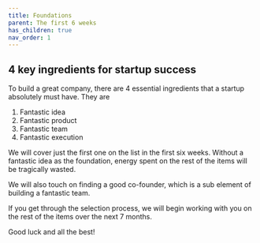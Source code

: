 ```yaml
---
title: Foundations
parent: The first 6 weeks
has_children: true
nav_order: 1
---
```


## 4 key ingredients for startup success
  
To build a great company, there are 4 essential ingredients that a startup absolutely must have. They are

1. Fantastic idea
2. Fantastic product
3. Fantastic team
4. Fantastic execution

We will cover just the first one on the list in the first six weeks. Without a fantastic idea as the foundation, energy spent on the rest of the items will be tragically wasted.

We will also touch on finding a good co-founder, which is a sub element of building a fantastic team.

If you get through the selection process, we will begin working with you on the rest of the items over the next 7 months.

Good luck and all the best!